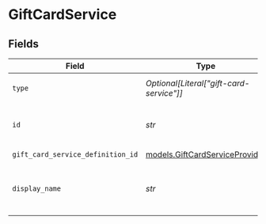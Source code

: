 # GiftCardService


## Fields

| Field                                                                  | Type                                                                   | Required                                                               | Description                                                            | Example                                                                |
| ---------------------------------------------------------------------- | ---------------------------------------------------------------------- | ---------------------------------------------------------------------- | ---------------------------------------------------------------------- | ---------------------------------------------------------------------- |
| `type`                                                                 | *Optional[Literal["gift-card-service"]]*                               | :heavy_minus_sign:                                                     | Always `gift-card-service`.                                            | gift-card-service                                                      |
| `id`                                                                   | *str*                                                                  | :heavy_check_mark:                                                     | The ID for the gift card service.                                      | 35b60feec-a7c7-4844-b503-f39b09192d81                                  |
| `gift_card_service_definition_id`                                      | [models.GiftCardServiceProvider](../models/giftcardserviceprovider.md) | :heavy_check_mark:                                                     | N/A                                                                    |                                                                        |
| `display_name`                                                         | *str*                                                                  | :heavy_check_mark:                                                     | The display name for the gift card service.                            | Qwikcilver USA                                                         |